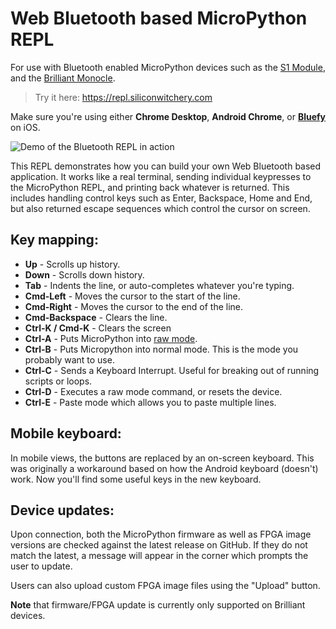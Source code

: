 # Web Bluetooth based MicroPython REPL 

For use with Bluetooth enabled MicroPython devices such as the [S1 Module](https://www.siliconwitchery.com/module), and the [Brilliant Monocle](https://www.brilliantmonocle.com).

> Try it here: https://repl.siliconwitchery.com

Make sure you're using either **Chrome Desktop**, **Android Chrome**, or [**Bluefy**](https://apps.apple.com/us/app/bluefy-web-ble-browser/id1492822055) on iOS.

![Demo of the Bluetooth REPL in action](images/demo.gif)

This REPL demonstrates how you can build your own Web Bluetooth based application. It works like a real terminal, sending individual keypresses to the MicroPython REPL, and printing back whatever is returned. This includes handling control keys such as Enter, Backspace, Home and End, but also returned escape sequences which control the cursor on screen.

## Key mapping:

- **Up** - Scrolls up history.
- **Down** - Scrolls down history.
- **Tab** - Indents the line, or auto-completes whatever you're typing.
- **Cmd-Left** - Moves the cursor to the start of the line.
- **Cmd-Right** - Moves the cursor to the end of the line.
- **Cmd-Backspace** - Clears the line.
- **Ctrl-K / Cmd-K** - Clears the screen
- **Ctrl-A** - Puts MicroPython into [raw mode](https://www.brilliantmonocle.com).
- **Ctrl-B** - Puts Micropython into normal mode. This is the mode you probably want to use.
- **Ctrl-C** - Sends a Keyboard Interrupt. Useful for breaking out of running scripts or loops.
- **Ctrl-D** - Executes a raw mode command, or resets the device.
- **Ctrl-E** - Paste mode which allows you to paste multiple lines.

## Mobile keyboard:

In mobile views, the buttons are replaced by an on-screen keyboard. This was originally a workaround based on how the Android keyboard (doesn't) work. Now you'll find some useful keys in the new keyboard.

## Device updates:

Upon connection, both the MicroPython firmware as well as FPGA image versions are checked against the latest release on GitHub. If they do not match the latest, a message will appear in the corner which prompts the user to update.

Users can also upload custom FPGA image files using the "Upload" button.

**Note** that firmware/FPGA update is currently only supported on Brilliant devices.